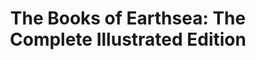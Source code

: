 ---
authors: Ursula K. le Guin
title: 'The Books of Earthsea: The Complete Illustrated Edition'
layout: book
link: false
---